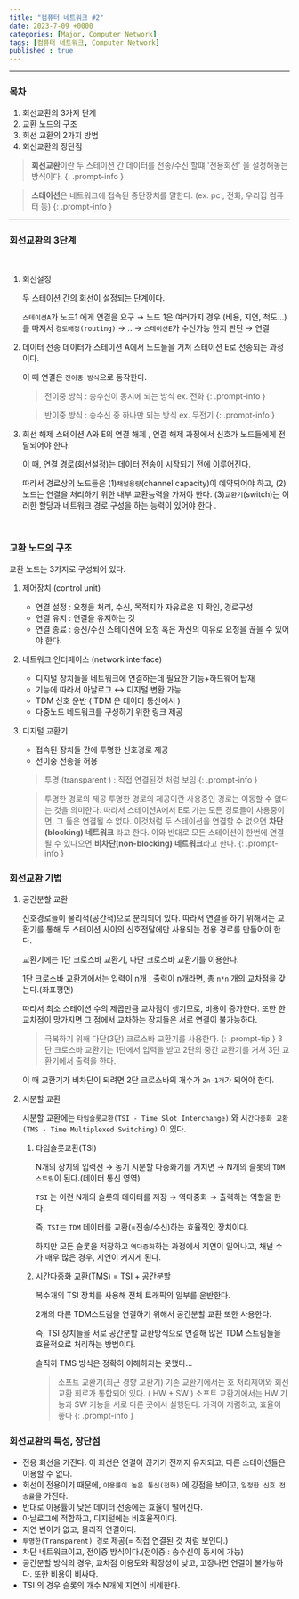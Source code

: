 ```yaml
---
title: "컴퓨터 네트워크 #2"
date: 2023-7-09 +0000
categories: [Major, Computer Network]
tags: [컴퓨터 네트워크, Computer Network]
published : true
---
```


---
### 목차
1. 회선교환의 3가지 단계
2. 교환 노드의 구조
3. 회선 교환의 2가지 방법
4. 회선교환의 장단점

> **회선교환**이란 두 스테이션 간 데이터를 전송/수신 할떄 '전용회선' 을 설정해놓는 방식이다.
{: .prompt-info }

> **스테이션**은 네트워크에 접속된 종단장치를 말한다. (ex. pc , 전화, 우리집 컴퓨터 등)
{: .prompt-info }

---

### 회선교환의 3단계
​
1. 회선설정

    두 스테이션 간의 회선이 설정되는 단계이다.

    `스테이션A`가 노드1 에게 연결을 요구 → 노드 1은 여러가지 경우 (비용, 지연, 척도...) 를 따져서 `경로배정(routing)` → .. → `스테이션E`가 수신가능 한지 판단 → 연결


2. 데이터 전송
    데이터가 스테이션 A에서 노드들을 거쳐 스테이션 E로 전송되는 과정이다.

    이 때 연결은 `전이중 방식`으로 동작한다.

    > 전이중 방식 : 송수신이 동시에 되는 방식 ex. 전화
    {: .prompt-info }

    > 반이중 방식 : 송수신 중 하나만 되는 방식 ex. 무전기
    {: .prompt-info }
​

3. 회선 해제
    스테이션 A와 E의 연결 해제 , 연결 해제 과정에서 신호가 노드들에게 전달되어야 한다.

    이 때, 연결 경로(회선설정)는 데이터 전송이 시작되기 전에 이루어진다.

    따라서 경로상의 노드들은 (1)`채널용량`(channel capacity)이 예약되어야 하고, (2)노드는 연결을 처리하기 위한 내부 교환능력을 가져야 한다. (3)`교환기`(switch)는 이러한 할당과 네트워크 경로 구성을 하는 능력이 있어야 한다 .

​
### 교환 노드의 구조


교환 노드는 3가지로 구성되어 있다.

1. 제어장치 (control unit)
    - 연결 설정 : 요청을 처리, 수신, 목적지가 자유로운 지 확인, 경로구성
    - 연결 유지 : 연결을 유지하는 것
    - 연결 종료 : 송신/수신 스테이션에 요청 혹은 자신의 이유로 요청을 끊을 수 있어야 한다.
​
2. 네트워크 인터페이스 (network interface)
    - 디지털 장치들을 네트워크에 연결하는데 필요한 기능+하드웨어 탑재
    - 기능에 따라서 아날로그 ↔ 디지털 변환 가능
    - TDM 신호 운반 ( TDM 은 데이터 통신에서 )
    - 다중노드 네드워크를 구성하기 위한 링크 제공
​

3. 디지털 교환기
    - 접속된 장치들 간에 투명한 신호경로 제공
    - 전이중 전송을 허용

    > 투명 (transparent ) : 직접 연결된것 처럼 보임
    {: .prompt-info }

    > 투명한 경로의 제공
        투명한 경로의 제공이란 사용중인 경로는 이동할 수 없다는 것을 의미한다. 따라서 스테이션A에서 E로 가는 모든 경로들이 사용중이면, 그 둘은 연결될 수 없다.
        이것처럼 두 스테이션을 연결할 수 없으면 **차단(blocking) 네트워크** 라고 한다.
        이와 반대로 모든 스테이션이 한번에 연결될 수 있다으면 **비차단(non-blocking) 네트워크**라고 한다.
    {: .prompt-info }



### 회선교환 기법

1. 공간분할 교환

    신호경로들이 물리적(공간적)으로 분리되어 있다. 따라서 연결을 하기 위해서는 교환기를 통해 두 스테이션 사이의 신호전달에만 사용되는 전용 경로를 만들어야 한다. 

    교환기에는 1단 크로스바 교환기, 다단 크로스바 교환기를 이용한다.

    1단 크로스바 교환기에서는 입력이 n개 , 출력이 n개라면, 총 `n*n` 개의 교차점을 갖는다.(좌표평면)

    따라서 최소 스테이션 수의 제곱만큼 교차점이 생기므로, 비용이 증가한다. 또한 한 교차점이 망가지면 그 점에서 교차하는 장치들은 서로 연결이 불가능하다.

    > 극복하기 위해 다단(3단) 크로스바 교환기를 사용한다.
    {: .prompt-tip }
    ​
    3단 크로스바 교환기는 1단에서 입력을 받고 2단의 중간 교환기를 거쳐 3단 교환기에서 출력을 한다.

    이 때 교환기가 비차단이 되려면 2단 크로스바의 개수가 `2n-1개`가 되어야 한다.


2. 시분할 교환

    시분할 교환에는 `타임슬롯교환(TSI - Time Slot Interchange)` 와 시`간다중화 교환(TMS - Time Multiplexed Switching)` 이 있다.

    1. 타임슬롯교환(TSI)

        N개의 장치의 입력선 → 동기 시분할 다중화기를 거치면 → N개의 슬롯의 `TDM스트림`이 된다.(데이터 통신 영역)

        `TSI` 는 이런 N개의 슬롯의 데이터를 저장 → 역다중화 → 출력하는 역할을 한다.

        즉, `TSI`는 `TDM` 데이터를 교환(=전송/수신)하는 효율적인 장치이다. 
        
        하지만 모든 슬롯을 저장하고 `역다중화`하는 과정에서 지연이 일어나고, 채널 수가 매우 많은 경우, 지연이 커지게 된다.

    2. 시간다중화 교환(TMS) = TSI + 공간분할

        복수개의 TSI 장치를 사용해 전체 트래픽의 일부를 운반한다.

        2개의 다른 TDM스트림을 연결하기 위해서 공간분할 교환 또한 사용한다.

        즉, TSI 장치들을 서로 공간분할 교환방식으로 연결해 많은 TDM 스트림들을 효율적으로 처리하는 방법이다.

        솔직히 TMS 방식은 정확히 이해하지는 못했다...

        > 소프트 교환기(최근 경향 교환기)
            기존 교환기에서는 호 처리제어와 회선교환 회로가 통합되어 있다. ( HW + SW )
            소프트 교환기에서는 HW 기능과 SW 기능을 서로 다른 곳에서 실행된다.
            가격이 저렴하고, 효율이 좋다
        {: .prompt-info }


### 회선교환의 특성, 장단점

- 전용 회선을 가진다. 이 회선은 연결이 끊기기 전까지 유지되고, 다른 스테이션들은 이용할 수 없다.
- 회선이 전용이기 때문에, `이용률이 높은 통신(전화)` 에 강점을 보이고, `일정한 신호 전송률`을 가진다. 
- 반대로 이용률이 낮은 데이터 전송에는 효율이 떨어진다.
- 아날로그에 적합하고, 디지털에는 비효율적이다.
- 지연 변이가 없고, 물리적 연결이다.
- `투명한(Transparent) 경로` 제공(= 직접 연결된 것 처럼 보인다.)
- 차단 네트워크이고, 전이중 방식이다.(전이중 : 송수신이 동시에 가능)
- 공간분할 방식의 경우, 교차점 이용도와 확장성이 낮고, 고장나면 연결이 불가능하다. 또한 비용이 비싸다.
- TSI 의 경우 슬롯의 개수 N개에 지연이 비례한다.